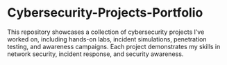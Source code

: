 # Cybersecurity-Projects-Portfolio
This repository showcases a collection of cybersecurity projects I’ve worked on, including hands-on labs, incident simulations, penetration testing, and awareness campaigns. Each project demonstrates my skills in network security, incident response, and security awareness. 
